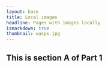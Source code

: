 ```yaml
---
layout: base
title: Local images
headline: Pages with images locally
ismarkdown: true
thumbnail: wasps.jpg
---
```

## This is section A of Part 1

